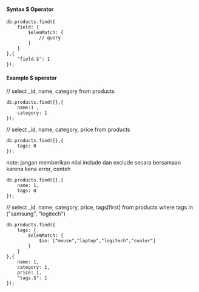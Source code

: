 #### Syntax $ Operator
```
db.products.find({
	field: {
		$elemMatch: {
			// query
		}
	}
},{
	"field.$": 1
});
```
#### Example $ operator
// select _id, name, category from products
```
db.products.find({},{
	name:1 ,
	category: 1
});
```
// select _id, name, category, price from products
```
db.products.find({},{
	tags: 0
});
```
note:  jangan memberikan nilai include dan exclude secara bersamaan karena kena error, contoh
```
db.products.find({},{
	name: 1,
	tags: 0
});
```

//  select _id, name, category, price, tags[first] from products where tags in ("samsung", "logitech")
```
db.products.find({
	tags: {
		$elemMatch: {
			$in: ["mouse","laptop","logitech","cooler"]
		}
	}
},{
	name: 1,
	category: 1,
	price: 1,
	"tags.$": 1
});
```